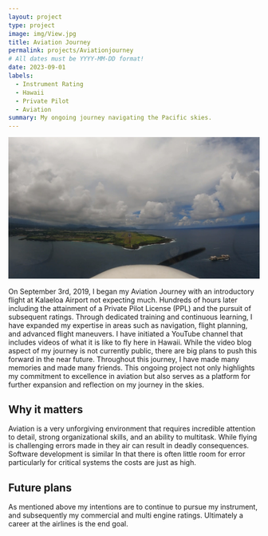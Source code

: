 ```yaml
---
layout: project
type: project
image: img/View.jpg
title: Aviation Journey
permalink: projects/Aviationjourney
# All dates must be YYYY-MM-DD format!
date: 2023-09-01
labels:
  - Instrument Rating
  - Hawaii
  - Private Pilot
  - Aviation
summary: My ongoing journey navigating the Pacific skies.
---
```

<img class="img-fluid" src="../img/AproachIntoLihue.jpg">

On September 3rd, 2019, I began my Aviation Journey with an introductory flight at Kalaeloa Airport not expecting much. Hundreds of hours later including the attainment of a Private Pilot License (PPL) and the pursuit of subsequent ratings. Through dedicated training and continuous learning, I have expanded my expertise in areas such as navigation, flight planning, and advanced flight maneuvers. I have initiated a YouTube channel that includes videos of what it is like to fly here in Hawaii. While the video blog aspect of my journey is not currently public, there are big plans to push this forward in the near future.  Throughout this journey, I have made many memories and made many friends. This ongoing project not only highlights my commitment to excellence in aviation but also serves as a platform for further expansion and reflection on my journey in the skies.

## Why it matters

Aviation is a very unforgiving environment that requires incredible attention to detail, strong organizational skills, and an ability to multitask. While flying is challenging errors made in they air can result in deadly consequences. Software development is similar In that there is often little room for error particularly for critical systems the costs are just as high.

## Future plans

As mentioned above my intentions are to continue to pursue my instrument, and subsequently my commercial and multi engine ratings. Ultimately a career at the airlines is the end goal.
